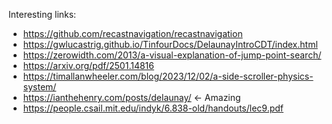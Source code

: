 Interesting links:
- https://github.com/recastnavigation/recastnavigation
- https://gwlucastrig.github.io/TinfourDocs/DelaunayIntroCDT/index.html
- https://zerowidth.com/2013/a-visual-explanation-of-jump-point-search/
- https://arxiv.org/pdf/2501.14816
- https://timallanwheeler.com/blog/2023/12/02/a-side-scroller-physics-system/
- https://ianthehenry.com/posts/delaunay/ <- Amazing
- https://people.csail.mit.edu/indyk/6.838-old/handouts/lec9.pdf